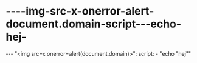# ----img-src-x-onerror-alert-document.domain-script---echo-hej-
---  "&lt;img src=x onerror=alert(document.domain)>":    script:      - "echo \"hej\""
